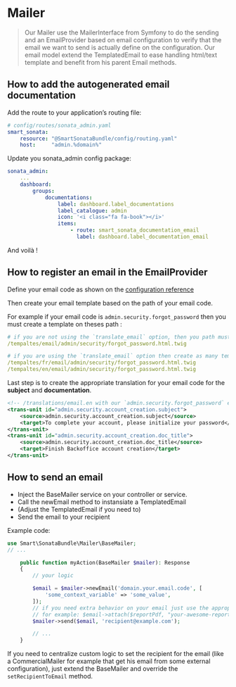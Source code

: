# Mailer

> Our Mailer use the MailerInterface from Symfony to do the sending and an EmailProvider based on email configuration
> to verify that the email we want to send is actually define on the configuration.
> Our email model extend the TemplatedEmail to ease handling html/text template and benefit from his parent Email methods.

## How to add the autogenerated email documentation

Add the route to your application’s routing file:

```yaml
# config/routes/sonata_admin.yaml
smart_sonata:
    resource: "@SmartSonataBundle/config/routing.yaml"
    host:     "admin.%domain%"
```

Update you sonata_admin config package:

```yaml
sonata_admin:
    ...
    dashboard:
        groups:
            documentations:
                label: dashboard.label_documentations
                label_catalogue: admin
                icon: '<i class="fa fa-book"></i>'
                items:
                    - route: smart_sonata_documentation_email
                      label: dashboard.label_documentation_email
```

And voilà !

## How to register an email in the EmailProvider

Define your email code as shown on the [configuration reference](configuration.md)

Then create your email template based on the path of your email code.

For example if your email code is `admin.security.forgot_password` then you must create a template on theses path :

```yaml
# if you are not using the `translate_email` option, then you path must look like this:
/tempaltes/email/admin/security/forgot_password.html.twig

# if you are using the `translate_email` option then create as many template as your project handles locales like this:
/tempaltes/fr/email/admin/security/forgot_password.html.twig
/tempaltes/en/email/admin/security/forgot_password.html.twig
```

Last step is to create the appropriate translation for your email code for the **subject** and **documentation**.

```xml
<!-- /translations/email.en with our `admin.security.forgot_password` example you must add this translation -->
<trans-unit id="admin.security.account_creation.subject">
    <source>admin.security.account_creation.subject</source>
    <target>To complete your account, please initialize your password</target>
</trans-unit>
<trans-unit id="admin.security.account_creation.doc_title">
    <source>admin.security.account_creation.doc_title</source>
    <target>Finish Backoffice account creation</target>
</trans-unit>
```

## How to send an email

- Inject the BaseMailer service on your controller or service.
- Call the newEmail method to instansiate a TemplatedEmail
- (Adjust the TemplatedEmail if you need to)
- Send the email to your recipient

Example code:

```php
use Smart\SonataBundle\Mailer\BaseMailer;
// ...

    public function myAction(BaseMailer $mailer): Response
    {
        // your logic

        $email = $mailer->newEmail('domain.your.email.code', [
            'some_context_variable' => 'some_value',
        ]);
        // if you need extra behavior on your email just use the appropriate TemplatedEmail method
        // for example: $email->attach($reportPdf, "your-awesome-report.pdf", 'application/json')
        $mailer->send($email, 'recipient@example.com');

        // ...
    }
```

If you need to centralize custom logic to set the recipient for the email (like a CommercialMailer for example that
get his email from some external configuration), just extend the BaseMailer and override the `setRecipientToEmail` method.

